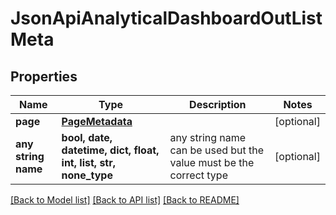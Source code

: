 # JsonApiAnalyticalDashboardOutListMeta


## Properties
Name | Type | Description | Notes
------------ | ------------- | ------------- | -------------
**page** | [**PageMetadata**](PageMetadata.md) |  | [optional] 
**any string name** | **bool, date, datetime, dict, float, int, list, str, none_type** | any string name can be used but the value must be the correct type | [optional]

[[Back to Model list]](../README.md#documentation-for-models) [[Back to API list]](../README.md#documentation-for-api-endpoints) [[Back to README]](../README.md)


